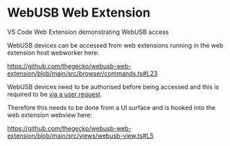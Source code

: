 # WebUSB Web Extension

VS Code Web Extension demonstrating WebUSB access

WebUSB devices can be accessed from web extensions running in the web extension host webworker here:

https://github.com/thegecko/webusb-web-extension/blob/main/src/browser/commands.ts#L23

WebUSB devices need to be authorised before being accessed and this is required to be [via a user request](https://web.dev/usb/#user-gesture-required).

Therefore this needs to be done from a UI surface and is hooked into the web extension webview here:

https://github.com/thegecko/webusb-web-extension/blob/main/src/views/webusb-view.ts#L5
